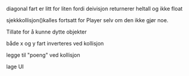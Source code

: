 diagonal fart er litt for liten fordi deivisjon returnerer heltall og ikke float

sjekkkollisjon()kalles fortsatt for Player selv om den ikke gjør noe.

Tillate for å kunne dytte objekter

både x og y fart inverteres ved kollisjon

legge til "poeng" ved kollisjon

lage UI

